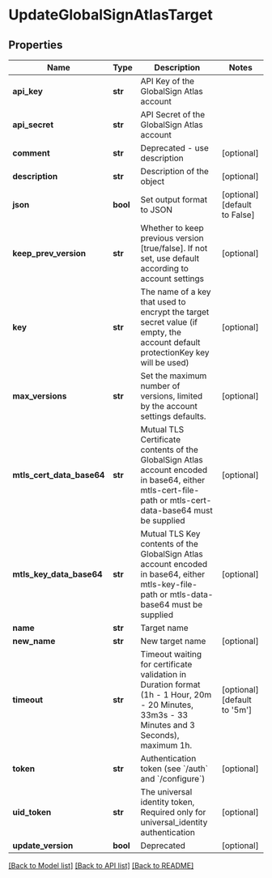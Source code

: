 # UpdateGlobalSignAtlasTarget

## Properties
Name | Type | Description | Notes
------------ | ------------- | ------------- | -------------
**api_key** | **str** | API Key of the GlobalSign Atlas account | 
**api_secret** | **str** | API Secret of the GlobalSign Atlas account | 
**comment** | **str** | Deprecated - use description | [optional] 
**description** | **str** | Description of the object | [optional] 
**json** | **bool** | Set output format to JSON | [optional] [default to False]
**keep_prev_version** | **str** | Whether to keep previous version [true/false]. If not set, use default according to account settings | [optional] 
**key** | **str** | The name of a key that used to encrypt the target secret value (if empty, the account default protectionKey key will be used) | [optional] 
**max_versions** | **str** | Set the maximum number of versions, limited by the account settings defaults. | [optional] 
**mtls_cert_data_base64** | **str** | Mutual TLS Certificate contents of the GlobalSign Atlas account encoded in base64, either mtls-cert-file-path or mtls-cert-data-base64 must be supplied | [optional] 
**mtls_key_data_base64** | **str** | Mutual TLS Key contents of the GlobalSign Atlas account encoded in base64, either mtls-key-file-path or mtls-data-base64 must be supplied | [optional] 
**name** | **str** | Target name | 
**new_name** | **str** | New target name | [optional] 
**timeout** | **str** | Timeout waiting for certificate validation in Duration format (1h - 1 Hour, 20m - 20 Minutes, 33m3s - 33 Minutes and 3 Seconds), maximum 1h. | [optional] [default to '5m']
**token** | **str** | Authentication token (see &#x60;/auth&#x60; and &#x60;/configure&#x60;) | [optional] 
**uid_token** | **str** | The universal identity token, Required only for universal_identity authentication | [optional] 
**update_version** | **bool** | Deprecated | [optional] 

[[Back to Model list]](../README.md#documentation-for-models) [[Back to API list]](../README.md#documentation-for-api-endpoints) [[Back to README]](../README.md)


